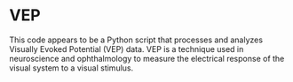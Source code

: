 # VEP
This code appears to be a Python script that processes and analyzes Visually Evoked Potential (VEP) data. VEP is a technique used in neuroscience and ophthalmology to measure the electrical response of the visual system to a visual stimulus. 
